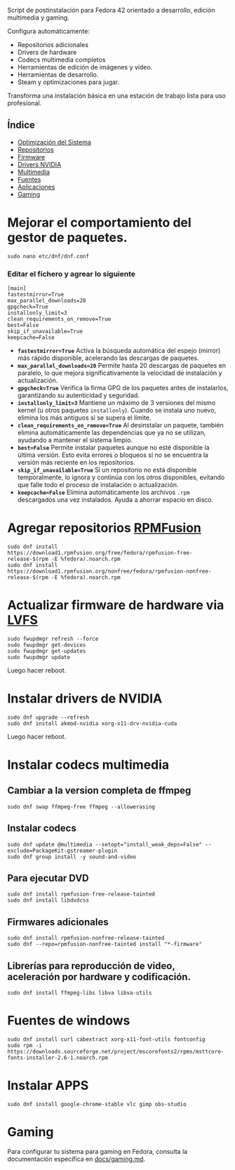 Script de postinstalación para Fedora 42 orientado a desarrollo, edición multimedia y gaming.

Configura automáticamente:
- Repositorios adicionales
- Drivers de hardware
- Codecs multimedia completos
- Herramientas de edición de imágenes y video.
- Herramientas de desarrollo.
- Steam y optimizaciones para jugar.


Transforma una instalación básica en una estación de trabajo lista para uso profesional.

## Índice

- [Optimización del Sistema](#mejorar-el-comportamiento-del-gestor-de-paquetes)
- [Repositorios](#agregar-repositorios-rpmfusion)
- [Firmware](#actualizar-firmware-de-hardware-via-lvfs)
- [Drivers NVIDIA](#instalar-drivers-de-nvidia)
- [Multimedia](#instalar-codecs-multimedia)
- [Fuentes](#fuentes-de-windows)
- [Aplicaciones](#instalar-apps)
- [Gaming](#gaming)

# Mejorar el comportamiento del gestor de paquetes.
```
sudo nano etc/dnf/dnf.conf
```
### Editar el fichero y agrear lo siguiente
```
[main]
fastestmirror=True
max_parallel_downloads=20
gpgcheck=True
installonly_limit=3
clean_requirements_on_remove=True
best=False
skip_if_unavailable=True
keepcache=False
```

- **`fastestmirror=True`**
  Activa la búsqueda automática del espejo (mirror) más rápido disponible, acelerando las descargas de paquetes.
- **`max_parallel_downloads=20`**
  Permite hasta 20 descargas de paquetes en paralelo, lo que mejora significativamente la velocidad de instalación y actualización.
- **`gpgcheck=True`**
  Verifica la firma GPG de los paquetes antes de instalarlos, garantizando su autenticidad y seguridad.
- **`installonly_limit=3`**
  Mantiene un máximo de 3 versiones del mismo kernel (u otros paquetes `installonly`). Cuando se instala uno nuevo, elimina los más antiguos si se supera el límite.
- **`clean_requirements_on_remove=True`**
  Al desinstalar un paquete, también elimina automáticamente las dependencias que ya no se utilizan, ayudando a mantener el sistema limpio.
- **`best=False`**
  Permite instalar paquetes aunque no esté disponible la última versión. Esto evita errores o bloqueos si no se encuentra la versión más reciente en los repositorios.
- **`skip_if_unavailable=True`**
  Si un repositorio no está disponible temporalmente, lo ignora y continúa con los otros disponibles, evitando que falle todo el proceso de instalación o actualización.
- **`keepcache=False`**
Elimina automáticamente los archivos `.rpm` descargados una vez instalados. Ayuda a ahorrar espacio en disco.

# Agregar repositorios [RPMFusion](rpmfusion.org)
```
sudo dnf install https://download1.rpmfusion.org/free/fedora/rpmfusion-free-release-$(rpm -E %fedora).noarch.rpm
sudo dnf install https://download1.rpmfusion.org/nonfree/fedora/rpmfusion-nonfree-release-$(rpm -E %fedora).noarch.rpm
```
# Actualizar firmware de hardware via [LVFS](https://fwupd.org/)
```
sudo fwupdmgr refresh --force
sudo fwupdmgr get-devices
sudo fwupdmgr get-updates
sudo fwupdmgr update
```
Luego hacer reboot.

# Instalar drivers de NVIDIA
```
sudo dnf upgrade --refresh
sudo dnf install akmod-nvidia xorg-x11-drv-nvidia-cuda
```
Luego hacer reboot.

# Instalar codecs multimedia

## Cambiar a la version completa de ffmpeg
```
sudo dnf swap ffmpeg-free ffmpeg --allowerasing
```

## Instalar codecs
```
sudo dnf update @multimedia --setopt="install_weak_deps=False" --exclude=PackageKit-gstreamer-plugin
sudo dnf group install -y sound-and-video
```

## Para ejecutar DVD
```
sudo dnf install rpmfusion-free-release-tainted
sudo dnf install libdvdcss
```

## Firmwares adicionales
```
sudo dnf install rpmfusion-nonfree-release-tainted
sudo dnf --repo=rpmfusion-nonfree-tainted install "*-firmware"
```
## Librerías para reproducción de video, aceleración por hardware y codificación.
```
sudo dnf install ffmpeg-libs libva libva-utils
```

# Fuentes de windows
```
sudo dnf install curl cabextract xorg-x11-font-utils fontconfig
sudo rpm -i https://downloads.sourceforge.net/project/mscorefonts2/rpms/msttcore-fonts-installer-2.6-1.noarch.rpm
```

# Instalar APPS
```
sudo dnf install google-chrome-stable vlc gimp obs-studio
```

# Gaming

Para configurar tu sistema para gaming en Fedora, consulta la documentación específica en [docs/gaming.md](docs/gaming.md).